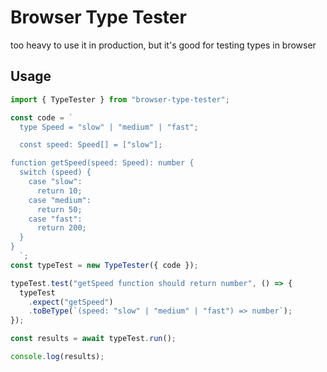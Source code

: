 # Browser Type Tester

too heavy to use it in production, but it's good for testing types in browser

## Usage

```ts
import { TypeTester } from "browser-type-tester";

const code = `
  type Speed = "slow" | "medium" | "fast";

  const speed: Speed[] = ["slow"];

function getSpeed(speed: Speed): number {
  switch (speed) {
    case "slow":
      return 10;
    case "medium":
      return 50;
    case "fast":
      return 200;
  }
}
  `;
const typeTest = new TypeTester({ code });

typeTest.test("getSpeed function should return number", () => {
  typeTest
    .expect("getSpeed")
    .toBeType(`(speed: "slow" | "medium" | "fast") => number`);
});

const results = await typeTest.run();

console.log(results);
```
